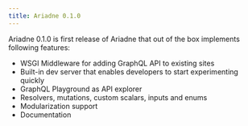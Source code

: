 ```yaml
---
title: Ariadne 0.1.0
---
```

<!--truncate-->

Ariadne 0.1.0 is first release of Ariadne that out of the box implements following features:

- WSGI Middleware for adding GraphQL API to existing sites
- Built-in dev server that enables developers to start experimenting quickly
- GraphQL Playground as API explorer
- Resolvers, mutations, custom scalars, inputs and enums
- Modularization support
- Documentation